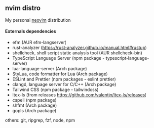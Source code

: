 ## nvim distro

My personal [neovim](https://neovim.io/) distribution

#### Externals dependencies

- efm (AUR efm-langserver)
- rust-analyzer (https://rust-analyzer.github.io/manual.html#rustup)
- shellcheck, shell script static analysis tool (AUR shellcheck-bin)
- TypeScript Language Server (npm package - typescript-language-server)
- lua-language-server (Arch package)
- StyLua, code formatter for Lua (Arch package)
- ESLint and Prettier (npm packages - eslint prettier)
- clangd, language server for C/C++ (Arch package)
- Tailwind CSS (npm package - tailwindcss)
- ltex-ls (from releases https://github.com/valentjn/ltex-ls/releases)
- cspell (npm package)
- shfmt (Arch package)
- gopls (Arch package)

others: git, ripgrep, fzf, node, npm
